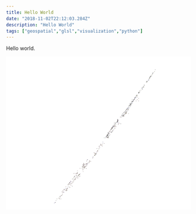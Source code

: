 ```yaml
---
title: Hello World
date: "2018-11-02T22:12:03.284Z"
description: "Hello World"
tags: ["geospatial","glsl","visualization","python"]
---
```


Hello world.

![Midcoast mesh](hello-world.gif)
